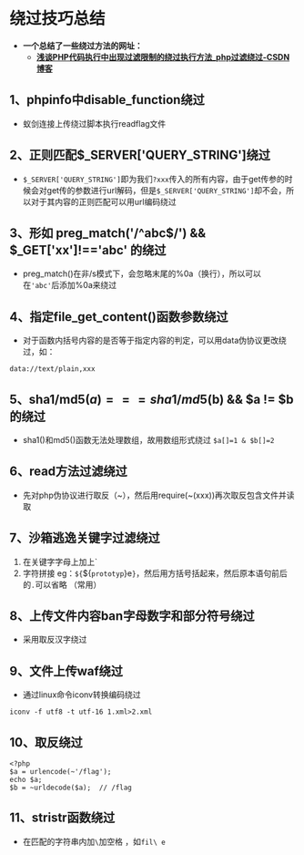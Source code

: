 # 绕过技巧总结

* **一个总结了一些绕过方法的网址：**
  * **[浅谈PHP代码执行中出现过滤限制的绕过执行方法_php过滤绕过-CSDN博客](https://blog.csdn.net/mochu7777777/article/details/104631142)**


## 1、phpinfo中disable_function绕过

* 蚁剑连接上传绕过脚本执行readflag文件

## 2、正则匹配$_SERVER['QUERY_STRING']绕过

* `$_SERVER['QUERY_STRING']`即为我们`?xxx`传入的所有内容，由于get传参的时候会对get传的参数进行url解码，但是`$_SERVER['QUERY_STRING']`却不会，所以对于其内容的正则匹配可以用url编码绕过

## 3、形如 preg_match('/^abc$/') && $_GET['xx']!=='abc' 的绕过

* preg_match()在非/s模式下，会忽略末尾的%0a（换行），所以可以在`'abc'`后添加%0a来绕过

## 4、指定file_get_content()函数参数绕过

* 对于函数内括号内容的是否等于指定内容的判定，可以用data伪协议更改绕过，如：

`data://text/plain,xxx `

## 5、sha1/md5($a) === sha1/md5($b) && $a != $b的绕过

* sha1()和md5()函数无法处理数组，故用数组形式绕过 `$a[]=1 & $b[]=2`

## 6、read方法过滤绕过

* 先对php伪协议进行取反（~），然后用require(~(xxx))再次取反包含文件并读取

## 7、沙箱逃逸关键字过滤绕过

1. 在关键字字母上加上`
2. 字符拼接 eg：`${`${`prototyp`}e`}`，然后用方括号括起来，然后原本语句前后的`.`可以省略    （常用）

## 8、上传文件内容ban字母数字和部分符号绕过

* 采用取反汉字绕过

## 9、文件上传waf绕过

* 通过linux命令iconv转换编码绕过

```
iconv -f utf8 -t utf-16 1.xml>2.xml
```

## 10、取反绕过

```
<?php
$a = urlencode(~'/flag');
echo $a;
$b = ~urldecode($a);  // /flag
```

## 11、stristr函数绕过

* 在匹配的字符串内加`\`加空格 ，如`fil\ e`
